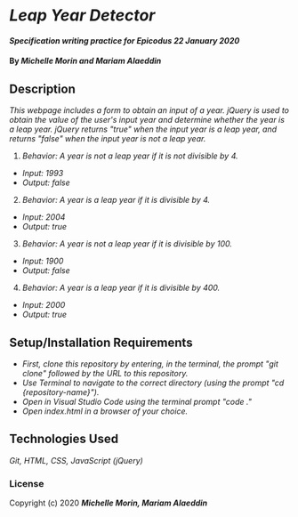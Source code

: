 # _Leap Year Detector_

#### _Specification writing practice for Epicodus_ _22 January 2020_

#### By _**Michelle Morin and Mariam Alaeddin**_

## Description

_This webpage includes a form to obtain an input of a year. jQuery is used to obtain the value of the user's input year and determine whether the year is a leap year. jQuery returns "true" when the input year is a leap year, and returns "false" when the input year is not a leap year._

1. _Behavior: A year is not a leap year if it is not divisible by 4._
* _Input: 1993_
* _Output: false_
2. _Behavior: A year is a leap year if it is divisible by 4._
* _Input: 2004_
* _Output: true_
3. _Behavior: A year is not a leap year if it is divisible by 100._
* _Input: 1900_
* _Output: false_
4. _Behavior: A year is a leap year if it is divisible by 400._
* _Input: 2000_
* _Output: true_

## Setup/Installation Requirements

* _First, clone this repository by entering, in the terminal, the prompt "git clone" followed by the URL to this repository._
* _Use Terminal to navigate to the correct directory (using the prompt "cd {repository-name}")._
* _Open in Visual Studio Code using the terminal prompt "code ."_
* _Open index.html in a browser of your choice._

## Technologies Used

_Git, HTML, CSS, JavaScript (jQuery)_

### License

Copyright (c) 2020 **_Michelle Morin, Mariam Alaeddin_**